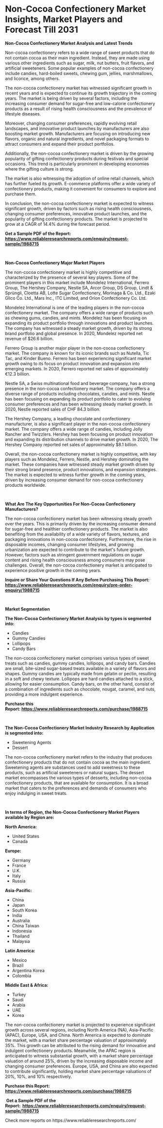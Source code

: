 <p><h1>Non-Cocoa Confectionery Market Insights, Market Players and Forecast Till 2031</h1></p><p><strong>Non-Cocoa Confectionery Market Analysis and Latest Trends</strong></p>
<p><p>Non-cocoa confectionery refers to a wide range of sweet products that do not contain cocoa as their main ingredient. Instead, they are made using various other ingredients such as sugar, milk, nut butters, fruit flavors, and artificial sweeteners. Some popular examples of non-cocoa confectionery include candies, hard-boiled sweets, chewing gum, jellies, marshmallows, and licorice, among others.</p><p>The non-cocoa confectionery market has witnessed significant growth in recent years and is expected to continue its growth trajectory in the coming years. The market is being driven by several factors, including the increasing consumer demand for sugar-free and low-calorie confectionery products as a result of rising health consciousness and the prevalence of lifestyle diseases.</p><p>Moreover, changing consumer preferences, rapidly evolving retail landscapes, and innovative product launches by manufacturers are also boosting market growth. Manufacturers are focusing on introducing new flavors, organic and natural ingredients, and novel packaging formats to attract consumers and expand their product portfolios.</p><p>Additionally, the non-cocoa confectionery market is driven by the growing popularity of gifting confectionery products during festivals and special occasions. This trend is particularly prominent in developing economies where the gifting culture is strong.</p><p>The market is also witnessing the adoption of online retail channels, which has further fueled its growth. E-commerce platforms offer a wide variety of confectionery products, making it convenient for consumers to explore and purchase them.</p><p>In conclusion, the non-cocoa confectionery market is expected to witness significant growth, driven by factors such as rising health consciousness, changing consumer preferences, innovative product launches, and the popularity of gifting confectionery products. The market is projected to grow at a CAGR of 14.4% during the forecast period.</p></p>
<p><strong>Get a Sample PDF of the Report:&nbsp; <a href="https://www.reliableresearchreports.com/enquiry/request-sample/1988715">https://www.reliableresearchreports.com/enquiry/request-sample/1988715</a></strong></p>
<p>&nbsp;</p>
<p><strong>Non-Cocoa Confectionery Major Market Players</strong></p>
<p><p>The non-cocoa confectionery market is highly competitive and characterized by the presence of several key players. Some of the prominent players in this market include Mondelez International, Ferrero Group, The Hershey Company, Nestle SA, Arcor Group, DS Group, Lindt & Sprüngli, Cloetta AB, Lotte Sugar Confectionery, Morinaga & Co. Ltd., Ezaki Glico Co. Ltd., Mars Inc., ITC Limited, and Orion Confectionery Co. Ltd.</p><p>Mondelez International is one of the leading players in the non-cocoa confectionery market. The company offers a wide range of products such as chewing gums, candies, and mints. Mondelez has been focusing on expanding its product portfolio through innovations and product launches. The company has witnessed a steady market growth, driven by its strong brand portfolio and global presence. In 2020, Mondelez reported net revenue of $26.6 billion.</p><p>Ferrero Group is another major player in the non-cocoa confectionery market. The company is known for its iconic brands such as Nutella, Tic Tac, and Kinder Bueno. Ferrero has been experiencing significant market growth owing to its focus on product innovation and expansion into emerging markets. In 2020, Ferrero reported net sales of approximately €12.3 billion.</p><p>Nestle SA, a Swiss multinational food and beverage company, has a strong presence in the non-cocoa confectionery market. The company offers a diverse range of products including chocolates, candies, and mints. Nestle has been focusing on expanding its product portfolio to cater to evolving consumer preferences and has been witnessing steady market growth. In 2020, Nestle reported sales of CHF 84.3 billion.</p><p>The Hershey Company, a leading chocolate and confectionery manufacturer, is also a significant player in the non-cocoa confectionery market. The company offers a wide range of candies, including Jolly Rancher and Twizzlers. Hershey has been focusing on product innovation and expanding its distribution channels to drive market growth. In 2020, The Hershey Company reported net sales of approximately $8.1 billion.</p><p>Overall, the non-cocoa confectionery market is highly competitive, with key players such as Mondelez, Ferrero, Nestle, and Hershey dominating the market. These companies have witnessed steady market growth driven by their strong brand presence, product innovations, and expansion strategies. The market is expected to witness further growth in the coming years, driven by increasing consumer demand for non-cocoa confectionery products worldwide.</p></p>
<p>&nbsp;</p>
<p><strong>What Are The Key Opportunities For Non-Cocoa Confectionery Manufacturers?</strong></p>
<p><p>The non-cocoa confectionery market has been witnessing steady growth over the years. This is primarily driven by the increasing consumer demand for sugar-free and healthier confectionery products. The market is also benefiting from the availability of a wide variety of flavors, textures, and packaging innovations in non-cocoa confectionery. Furthermore, the rise in disposable incomes, changing consumer lifestyles, and growing urbanization are expected to contribute to the market's future growth. However, factors such as stringent government regulations on sugar content and rising health consciousness among consumers may pose challenges. Overall, the non-cocoa confectionery market is anticipated to experience positive growth in the coming years.</p></p>
<p><strong>Inquire or Share Your Questions If Any Before Purchasing This Report: <a href="https://www.reliableresearchreports.com/enquiry/pre-order-enquiry/1988715">https://www.reliableresearchreports.com/enquiry/pre-order-enquiry/1988715</a></strong></p>
<p>&nbsp;</p>
<p><strong>Market Segmentation</strong></p>
<p><strong>The Non-Cocoa Confectionery Market Analysis by types is segmented into:</strong></p>
<p><ul><li>Candies</li><li>Gummy Candies</li><li>Lollipops</li><li>Candy Bars</li></ul></p>
<p><p>The non-cocoa confectionery market comprises various types of sweet treats such as candies, gummy candies, lollipops, and candy bars. Candies are small, bite-sized sugar-based treats available in a variety of flavors and shapes. Gummy candies are typically made from gelatin or pectin, resulting in a soft and chewy texture. Lollipops are hard candies attached to a stick, allowing for easier consumption. Candy bars, on the other hand, consist of a combination of ingredients such as chocolate, nougat, caramel, and nuts, providing a more indulgent experience.</p></p>
<p><strong>Purchase this Report:&nbsp;<a href="https://www.reliableresearchreports.com/purchase/1988715">https://www.reliableresearchreports.com/purchase/1988715</a></strong></p>
<p>&nbsp;</p>
<p><strong>The Non-Cocoa Confectionery Market Industry Research by Application is segmented into:</strong></p>
<p><ul><li>Sweetening Agents</li><li>Dessert</li></ul></p>
<p><p>The non-cocoa confectionery market refers to the industry that produces confectionery products that do not contain cocoa as the main ingredient. Sweetening agents are substances used to add sweetness to these products, such as artificial sweeteners or natural sugars. The dessert market encompasses the various types of desserts, including non-cocoa confectionery products, that are available for consumption. It is a broad market that caters to the preferences and demands of consumers who enjoy indulging in sweet treats.</p></p>
<p>&nbsp;</p>
<p><strong>In terms of Region, the Non-Cocoa Confectionery Market Players available by Region are:</strong></p>
<p>
    <p> <strong> North America: </strong>
        <ul>
            <li>United States</li>
            <li>Canada</li>
        </ul>
        </p> 
    <p> <strong> Europe: </strong>
        <ul>
            <li>Germany</li>
            <li>France</li>
            <li>U.K.</li>
            <li>Italy</li>
            <li>Russia</li>
        </ul>
        </p> 
    <p> <strong> Asia-Pacific: </strong>
        <ul>
            <li>China</li>
            <li>Japan</li>
            <li>South Korea</li>
            <li>India</li>
            <li>Australia</li>
            <li>China Taiwan</li>
            <li>Indonesia</li>
            <li>Thailand</li>
            <li>Malaysia</li>
        </ul>
        </p> 
    <p> <strong> Latin America: </strong>
        <ul>
            <li>Mexico</li>
            <li>Brazil</li>
            <li>Argentina Korea</li>
            <li>Colombia</li>
        </ul>
        </p> 
    <p> <strong> Middle East & Africa: </strong>
        <ul>
            <li>Turkey</li>
            <li>Saudi</li>
            <li>Arabia</li>
            <li>UAE</li>
            <li>Korea</li>
        </ul>
    </p>
    </p>
<p><p>The non-cocoa confectionery market is projected to experience significant growth across several regions, including North America (NA), Asia-Pacific (APAC), Europe, USA, and China. North America is expected to dominate the market, with a market share percentage valuation of approximately 35%. This growth can be attributed to the rising demand for innovative and indulgent confectionery products. Meanwhile, the APAC region is anticipated to witness substantial growth, with a market share percentage valuation of around 25%, driven by the increasing disposable income and changing consumer preferences. Europe, USA, and China are also expected to contribute significantly, holding market share percentage valuations of 20%, 10%, and 10% respectively.</p></p>
<p><strong>Purchase this Report: <a href="https://www.reliableresearchreports.com/purchase/1988715">https://www.reliableresearchreports.com/purchase/1988715</a></strong></p>
<p>&nbsp;<strong>Get a Sample PDF of the Report:&nbsp;&nbsp;<a href="https://www.reliableresearchreports.com/enquiry/request-sample/1988715">https://www.reliableresearchreports.com/enquiry/request-sample/1988715</a></strong></p>
<p><strong></strong></p>
<p>Check more reports on https://www.reliableresearchreports.com/</p>